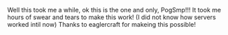 Well this took me a while, ok this is the one and only, PogSmp!!!
It took me hours of swear and tears to make this work! (I did not know how servers worked intil now)
Thanks to eaglercraft for makeing this possible!
